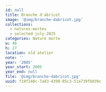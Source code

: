 ```yaml
---
id: null
title: Branche d'abricot
image: '@img/branche-dabricot.jpg'
collections:
  - natures-mortes
  - selected-july-2025
categories: Nature morte
w: 46
h: 27
location: old atelier
note: ''
year: '2005'
year_start: 2005
year_end: null
file: '@img/branche-dabricot.jpg'
uuid: f19f248c-7a83-4398-85c3-51a739f6939c
---
```


